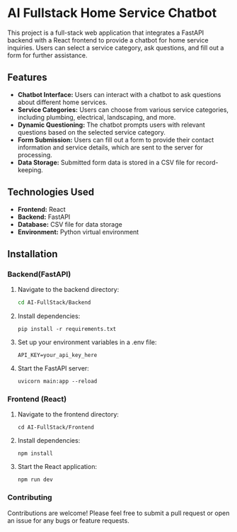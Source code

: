 # AI Fullstack Home Service Chatbot

This project is a full-stack web application that integrates a FastAPI backend with a React frontend to provide a chatbot for home service inquiries. Users can select a service category, ask questions, and fill out a form for further assistance.

## Features

- **Chatbot Interface:** Users can interact with a chatbot to ask questions about different home services.
- **Service Categories:** Users can choose from various service categories, including plumbing, electrical, landscaping, and more.
- **Dynamic Questioning:** The chatbot prompts users with relevant questions based on the selected service category.
- **Form Submission:** Users can fill out a form to provide their contact information and service details, which are sent to the server for processing.
- **Data Storage:** Submitted form data is stored in a CSV file for record-keeping.

## Technologies Used

- **Frontend:** React
- **Backend:** FastAPI
- **Database:** CSV file for data storage
- **Environment:** Python virtual environment

## Installation

### Backend(FastAPI)

1. Navigate to the backend directory:
   ```zsh
   cd AI-FullStack/Backend
   ```
2. Install dependencies:
   ```
   pip install -r requirements.txt
   ```
3. Set up your environment variables in a .env file:
   ```
   API_KEY=your_api_key_here
   ```
4. Start the FastAPI server:
   ```
   uvicorn main:app --reload
   ```
   
### Frontend (React)

1. Navigate to the frontend directory:
   ```
   cd AI-FullStack/Frontend
   ```
2. Install dependencies:
   ```
   npm install
   ```
3. Start the React application:
   ```
   npm run dev
   ```

### Contributing
Contributions are welcome! Please feel free to submit a pull request or open an issue for any bugs or feature requests.
   
   
   
